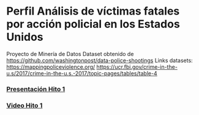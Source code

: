 # Perfil Análisis de víctimas fatales por acción policial en los Estados Unidos
Proyecto de Minería de Datos
Dataset obtenido de https://github.com/washingtonpost/data-police-shootings
Links datasets: https://mappingpoliceviolence.org/
https://ucr.fbi.gov/crime-in-the-u.s/2017/crime-in-the-u.s.-2017/topic-pages/tables/table-4

### [Presentación Hito 1](https://docs.google.com/presentation/d/12UdPGsIlNQ7Q4HhNZtWkO6l0c0Wzz1byZHPR90Wyf4Y/edit?usp=sharing) 
### [Video Hito 1](https://www.youtube.com/watch?v=NEQqnYWEGHQ&feature=youtu.be&ab_channel=IgnacioDassori)
